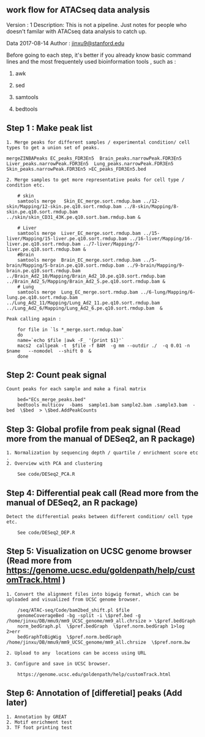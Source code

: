 ##	work flow for ATACseq data analysis 
Version : 1 
Description: This is not a pipeline. Just notes for people who doesn't familar with ATACseq data analysis to catch up. 

Data 2017-08-14 
Author : jinxu9@stanford.edu 


Before going to each step, it's better if you already know basic command lines and the most frequentely used bioinformation tools , such as :

1. awk 

2. sed 

3. samtools 

4. bedtools 




## Step 1 : Make peak list 
	1. Merge peaks for different samples / experimental condition/ cell types to get a union set of peaks. 
```
mergeZINBAPeaks EC_peaks_FDR3En5  Brain_peaks.narrowPeak.FDR3En5 Liver_peaks.narrowPeak.FDR3En5  Lung_peaks.narrowPeak.FDR3En5 Skin_peaks.narrowPeak.FDR3En5 >EC_peaks_FDR3En5.bed  

```
	2. Merge samples to get more representative peaks for cell type / condition etc. 
```
	# skin
	samtools merge   Skin_EC_merge.sort.rmdup.bam ../12-skin/Mapping/12-skin.pe.q10.sort.rmdup.bam ../8-skin/Mapping/8-skin.pe.q10.sort.rmdup.bam ../skin/skin_CD31_43K.pe.q10.sort.bam.rmdup.bam & 

	# Liver
	samtools merge  Liver_EC_merge.sort.rmdup.bam ../15-liver/Mapping/15-liver.pe.q10.sort.rmdup.bam ../16-liver/Mapping/16-liver.pe.q10.sort.rmdup.bam ../7-liver/Mapping/7-liver.pe.q10.sort.rmdup.bam & 
	#Brain
	samtools merge  Brain_EC_merge.sort.rmdup.bam ../5-brain/Mapping/5-brain.pe.q10.sort.rmdup.bam ../9-brain/Mapping/9-brain.pe.q10.sort.rmdup.bam ../Brain_Ad2_10/Mapping/Brain_Ad2_10.pe.q10.sort.rmdup.bam ../Brain_Ad2_5/Mapping/Brain_Ad2_5.pe.q10.sort.rmdup.bam &  
	# Lung
	samtools merge  Lung_EC_merge.sort.rmdup.bam ../6-lung/Mapping/6-lung.pe.q10.sort.rmdup.bam ../Lung_Ad2_11/Mapping/Lung_Ad2_11.pe.q10.sort.rmdup.bam ../Lung_Ad2_6/Mapping/Lung_Ad2_6.pe.q10.sort.rmdup.bam  &

```
	Peak calling again :
```
	for file in `ls *_merge.sort.rmdup.bam`
	do
	name=`echo $file |awk -F_ '{print $1}'`
	macs2  callpeak -t  $file -f BAM  -g mm --outdir ./  -q 0.01 -n $name   --nomodel  --shift 0  &  
	done
```
## Step 2: Count peak signal 
	Count peaks for each sample and make a final matrix 
```
	bed="ECs_merge_peaks.bed"
	bedtools multicov  -bams  sample1.bam sample2.bam .sample3.bam  -bed  \$bed  > \$bed.AddPeakCounts 

```	

## Step 3: Global profile from peak signal  (Read more from the manual of DESeq2, an R package) 
	1. Normalization by sequencing depth / quartile / enrichment score etc .
	2. Overview with PCA and clustering 
```
	See code/DESeq2_PCA.R 
```

## Step 4: Differential peak call (Read more from the manual of DESeq2, an R package)
	Detect the differential peaks between different condition/ cell type etc. 
```
	See code/DESeq2_DEP.R 
```

## Step 5: Visualization on UCSC genome browser (Read more from https://genome.ucsc.edu/goldenpath/help/customTrack.html )
	1. Convert the alignment files into bigwig format, which can be uploaded and visualized from UCSC genome browser. 
```
	/seq/ATAC-seq/Code/bam2bed_shift.pl $file 
	genomeCoverageBed -bg -split -i \$pref.bed -g  /home/jinxu/DB/mmu9/mm9_UCSC_genome/mm9_all.chrsize > \$pref.bedGraph
	norm_bedGraph.pl  \$pref.bedGraph  \$pref.norm.bedGraph 1>log 2>err 
	bedGraphToBigWig  \$pref.norm.bedGraph  /home/jinxu/DB/mmu9/mm9_UCSC_genome/mm9_all.chrsize  \$pref.norm.bw

```
	2. Upload to any  locations can be access using URL
	
	3. Configure and save in UCSC browser. 
```
	https://genome.ucsc.edu/goldenpath/help/customTrack.html
```

## Step 6: Annotation of [differetial] peaks (Add later) 
	1. Annotation by GREAT
	2. Motif enrichment test 
	3. TF foot printing test
